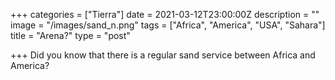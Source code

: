 +++
categories = ["Tierra"]
date = 2021-03-12T23:00:00Z
description = ""
image = "/images/sand_n.png"
tags = ["Africa", "America", "USA", "Sahara"]
title = "Arena?"
type = "post"

+++
Did you know that there is a regular sand service between Africa and America?
